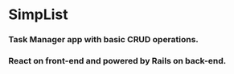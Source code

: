 # SimpList

### Task Manager app with basic CRUD operations.
### React on front-end and powered by Rails on back-end.
